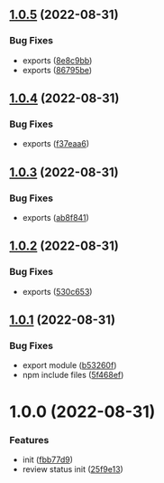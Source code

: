 ## [1.0.5](https://github.com/aomi-javascript/common-entity/compare/v1.0.4...v1.0.5) (2022-08-31)


### Bug Fixes

* exports ([8e8c9bb](https://github.com/aomi-javascript/common-entity/commit/8e8c9bb151131f8e9b5e59eb4dc437fe6fe5961d))
* exports ([86795be](https://github.com/aomi-javascript/common-entity/commit/86795be6e017af51b016789a96c72b642a65d7c6))

## [1.0.4](https://github.com/aomi-javascript/common-entity/compare/v1.0.3...v1.0.4) (2022-08-31)


### Bug Fixes

* exports ([f37eaa6](https://github.com/aomi-javascript/common-entity/commit/f37eaa6f942f79b5892471cb2ab3aa8b77a386d9))

## [1.0.3](https://github.com/aomi-javascript/common-entity/compare/v1.0.2...v1.0.3) (2022-08-31)


### Bug Fixes

* exports ([ab8f841](https://github.com/aomi-javascript/common-entity/commit/ab8f84163a8cce7b7dcac3cb800cc81b2347e83c))

## [1.0.2](https://github.com/aomi-javascript/common-entity/compare/v1.0.1...v1.0.2) (2022-08-31)


### Bug Fixes

* exports ([530c653](https://github.com/aomi-javascript/common-entity/commit/530c65311795428621e9c20a58b67f586115f8b4))

## [1.0.1](https://github.com/aomi-javascript/common-entity/compare/v1.0.0...v1.0.1) (2022-08-31)


### Bug Fixes

* export module ([b53260f](https://github.com/aomi-javascript/common-entity/commit/b53260f1a864dda0c9f8f23d96f20e4b6f91fcc0))
* npm include files ([5f468ef](https://github.com/aomi-javascript/common-entity/commit/5f468efa27afb558de3aba1c52d884578eb6e05d))

# 1.0.0 (2022-08-31)


### Features

* init ([fbb77d9](https://github.com/aomi-javascript/common-entity/commit/fbb77d906d3612edd3e6fa56e82b9c9894185a79))
* review status init ([25f9e13](https://github.com/aomi-javascript/common-entity/commit/25f9e13ff15f781e1579541ba6c30618014857d0))
